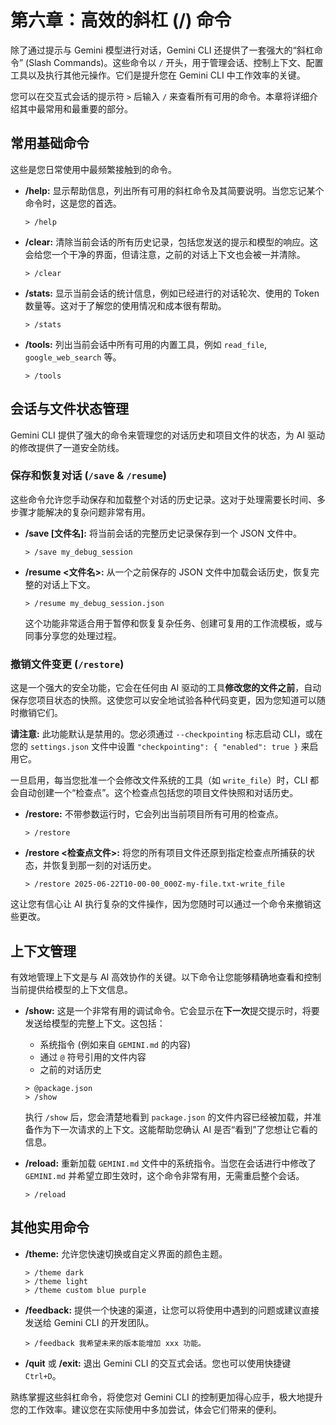# 第六章：高效的斜杠 (/) 命令

除了通过提示与 Gemini 模型进行对话，Gemini CLI 还提供了一套强大的“斜杠命令” (Slash Commands)。这些命令以 `/` 开头，用于管理会话、控制上下文、配置工具以及执行其他元操作。它们是提升您在 Gemini CLI 中工作效率的关键。

您可以在交互式会话的提示符 `>` 后输入 `/` 来查看所有可用的命令。本章将详细介绍其中最常用和最重要的部分。

## 常用基础命令

这些是您日常使用中最频繁接触到的命令。

*   **/help:** 显示帮助信息，列出所有可用的斜杠命令及其简要说明。当您忘记某个命令时，这是您的首选。
    ```
    > /help
    ```

*   **/clear:** 清除当前会话的所有历史记录，包括您发送的提示和模型的响应。这会给您一个干净的界面，但请注意，之前的对话上下文也会被一并清除。
    ```
    > /clear
    ```

*   **/stats:** 显示当前会话的统计信息，例如已经进行的对话轮次、使用的 Token 数量等。这对于了解您的使用情况和成本很有帮助。
    ```
    > /stats
    ```

*   **/tools:** 列出当前会话中所有可用的内置工具，例如 `read_file`, `google_web_search` 等。
    ```
    > /tools
    ```

## 会话与文件状态管理

Gemini CLI 提供了强大的命令来管理您的对话历史和项目文件的状态，为 AI 驱动的修改提供了一道安全防线。

### 保存和恢复对话 (`/save` & `/resume`)

这些命令允许您手动保存和加载整个对话的历史记录。这对于处理需要长时间、多步骤才能解决的复杂问题非常有用。

*   **/save [文件名]:** 将当前会话的完整历史记录保存到一个 JSON 文件中。
    ```
    > /save my_debug_session
    ```
*   **/resume <文件名>:** 从一个之前保存的 JSON 文件中加载会话历史，恢复完整的对话上下文。
    ```
    > /resume my_debug_session.json
    ```
    这个功能非常适合用于暂停和恢复复杂任务、创建可复用的工作流模板，或与同事分享您的处理过程。

### 撤销文件变更 (`/restore`)

这是一个强大的安全功能，它会在任何由 AI 驱动的工具**修改您的文件之前**，自动保存您项目状态的快照。这使您可以安全地试验各种代码变更，因为您知道可以随时撤销它们。

**请注意:** 此功能默认是禁用的。您必须通过 `--checkpointing` 标志启动 CLI，或在您的 `settings.json` 文件中设置 `"checkpointing": { "enabled": true }` 来启用它。

一旦启用，每当您批准一个会修改文件系统的工具（如 `write_file`）时，CLI 都会自动创建一个“检查点”。这个检查点包括您的项目文件快照和对话历史。

*   **/restore:** 不带参数运行时，它会列出当前项目所有可用的检查点。
    ```
    > /restore
    ```
*   **/restore <检查点文件>:** 将您的所有项目文件还原到指定检查点所捕获的状态，并恢复到那一刻的对话历史。
    ```
    > /restore 2025-06-22T10-00-00_000Z-my-file.txt-write_file
    ```
这让您有信心让 AI 执行复杂的文件操作，因为您随时可以通过一个命令来撤销这些更改。

## 上下文管理

有效地管理上下文是与 AI 高效协作的关键。以下命令让您能够精确地查看和控制当前提供给模型的上下文信息。

*   **/show:** 这是一个非常有用的调试命令。它会显示在**下一次**提交提示时，将要发送给模型的完整上下文。这包括：
    *   系统指令 (例如来自 `GEMINI.md` 的内容)
    *   通过 `@` 符号引用的文件内容
    *   之前的对话历史
    ```
    > @package.json
    > /show
    ```
    执行 `/show` 后，您会清楚地看到 `package.json` 的文件内容已经被加载，并准备作为下一次请求的上下文。这能帮助您确认 AI 是否“看到”了您想让它看的信息。

*   **/reload:** 重新加载 `GEMINI.md` 文件中的系统指令。当您在会话进行中修改了 `GEMINI.md` 并希望立即生效时，这个命令非常有用，无需重启整个会话。
    ```
    > /reload
    ```

## 其他实用命令

*   **/theme:** 允许您快速切换或自定义界面的颜色主题。
    ```
    > /theme dark
    > /theme light
    > /theme custom blue purple
    ```

*   **/feedback:** 提供一个快速的渠道，让您可以将使用中遇到的问题或建议直接发送给 Gemini CLI 的开发团队。
    ```
    > /feedback 我希望未来的版本能增加 xxx 功能。
    ```

*   **/quit** 或 **/exit:** 退出 Gemini CLI 的交互式会话。您也可以使用快捷键 `Ctrl+D`。

熟练掌握这些斜杠命令，将使您对 Gemini CLI 的控制更加得心应手，极大地提升您的工作效率。建议您在实际使用中多加尝试，体会它们带来的便利。
